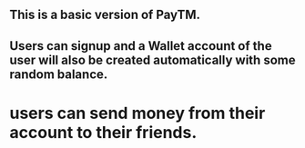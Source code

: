 
## This is a basic version of PayTM.

## Users can signup and a Wallet account of the user will also be created automatically with some random balance.

# users can send money from their account to their friends.
